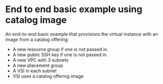 # End to end basic example using catalog image

An end-to-end basic example that provisions the virtual instance with an image from a catalog offering:

- A new resource group if one is not passed in.
- A new public SSH key if one is not passed in.
- A new VPC with 3 subnets
- A new placement group
- A VSI in each subnet
- VSI uses a catalog offering image
